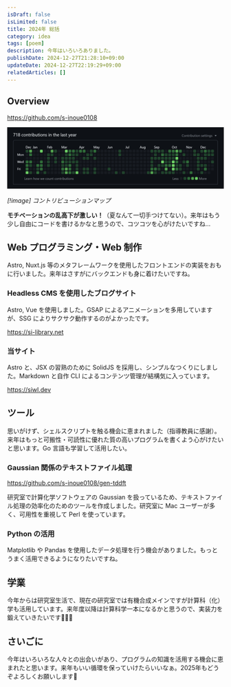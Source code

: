 ```yaml
---
isDraft: false
isLimited: false
title: 2024年 総括
category: idea
tags: [poem]
description: 今年はいろいろありました。
publishDate: 2024-12-27T21:28:10+09:00
updateDate: 2024-12-27T22:19:29+09:00
relatedArticles: []
---
```


## Overview

https://github.com/s-inoue0108

![GitHub コントリビューション](./images/2024-summary/github-contributions.png)

*[!image] コントリビューションマップ*

**モチベーションの乱高下が激しい！**（夏なんて一切手つけてない）。来年はもう少し自由にコードを書けるかなと思うので、コツコツを心がけたいですね...

## Web プログラミング・Web 制作

Astro, Nuxt.js 等のメタフレームワークを使用したフロントエンドの実装をおもに行いました。来年はさすがにバックエンドも身に着けたいですね。

### Headless CMS を使用したブログサイト

Astro, Vue を使用しました。GSAP によるアニメーションを多用していますが、SSG によりサクサク動作するのがよかったです。

https://si-library.net

### 当サイト

Astro と、JSX の習熟のために SolidJS を採用し、シンプルなつくりにしました。Markdown と自作 CLI によるコンテンツ管理が結構気に入っています。

https://siwl.dev

## ツール

思いがけず、シェルスクリプトを触る機会に恵まれました（指導教員に感謝）。来年はもっと可搬性・可読性に優れた質の高いプログラムを書くよう心がけたいと思います。Go 言語も学習して活用したい。

### Gaussian 関係のテキストファイル処理

https://github.com/s-inoue0108/gen-tddft

研究室で計算化学ソフトウェアの Gaussian を扱っているため、テキストファイル処理の効率化のためのツールを作成しました。研究室に Mac ユーザーが多く、可用性を重視して Perl を使っています。

### Python の活用

Matplotlib や Pandas を使用したデータ処理を行う機会がありました。もっとうまく活用できるようになりたいですね。

## 学業

今年からは研究室生活で、現在の研究室では有機合成メインですが計算科（化）学も活用しています。来年度以降は計算科学一本になるかと思うので、実装力を鍛えていきたいです💪💪💪

## さいごに

今年はいろいろな人々との出会いがあり、プログラムの知識を活用する機会に恵まれたと思います。来年もいい循環を保っていけたらいいなぁ。2025年もどうぞよろしくお願いします🫡